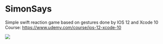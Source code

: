 # SimonSays
Simple swift reaction game based on gestures done by IOS 12 and Xcode 10 Course:
https://www.udemy.com/course/ios-12-xcode-10

![](SimonSays.gif)
